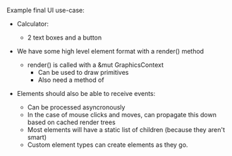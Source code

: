 

Example final UI use-case:

- Calculator:
    - 2 text boxes and a button

- We have some high level element format with a render() method
    - render() is called with a &mut GraphicsContext
        - Can be used to draw primitives
        - Also need a method of 

- Elements should also be able to receive events:
    - Can be processed asyncronously
    - In the case of mouse clicks and moves, can propagate this down based on cached render trees
    - Most elements will have a static list of children (because they aren't smart)
    - Custom element types can create elements as they go.

